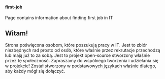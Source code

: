 #### first-job
Page contains information about finding first job in IT


## Witam!
Strona poświęcona osobom, które poszukują pracy w IT.
Jest to zbiór niezbędnych rad prosto od osób, które właśnie przez rekrutacje przechodzą lub mają już to za sobą.
Jest to projekt open-source stworzony właśnie przez tę społeczność. Zapraszamy do wspólnego tworzenia i udzielania się w projekcie!
Został stworzony w podstawowych językach właśnie dlatego, aby każdy mógł się dołączyć.

